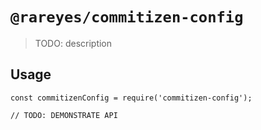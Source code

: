 # `@rareyes/commitizen-config`

> TODO: description

## Usage

```
const commitizenConfig = require('commitizen-config');

// TODO: DEMONSTRATE API
```
